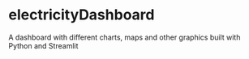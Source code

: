 # electricityDashboard

A dashboard with different charts, maps and other graphics built with Python and Streamlit
